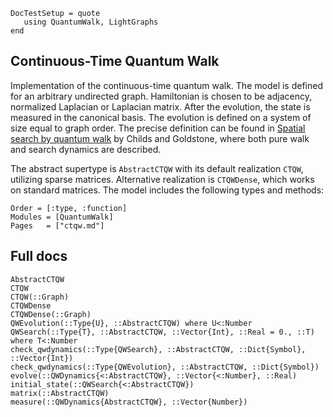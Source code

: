 ```@meta
DocTestSetup = quote
   using QuantumWalk, LightGraphs
end
```

## Continuous-Time Quantum Walk

Implementation of the continuous-time quantum walk. The model is defined for an arbitrary undirected graph. Hamiltonian is chosen to be adjacency, normalized Laplacian
 or Laplacian matrix. After the evolution, the state is measured in the canonical basis. The evolution is defined on a system of size equal to graph order. The precise definition can be found in [Spatial search by quantum walk](https://journals.aps.org/pra/abstract/10.1103/PhysRevA.70.022314) by Childs and Goldstone, where both pure walk and search dynamics are described.

The abstract supertype is `AbstractCTQW` with its default realization `CTQW`, utilizing sparse matrices. Alternative realization is `CTQWDense`, which works on standard matrices. The model includes the following types and methods:

```@index
Order = [:type, :function]
Modules = [QuantumWalk]
Pages   = ["ctqw.md"]
```

## Full docs

```@docs
AbstractCTQW
CTQW
CTQW(::Graph)
CTQWDense
CTQWDense(::Graph)
QWEvolution(::Type{U}, ::AbstractCTQW) where U<:Number
QWSearch(::Type{T}, ::AbstractCTQW, ::Vector{Int}, ::Real = 0., ::T) where T<:Number
check_qwdynamics(::Type{QWSearch}, ::AbstractCTQW, ::Dict{Symbol}, ::Vector{Int})
check_qwdynamics(::Type{QWEvolution}, ::AbstractCTQW, ::Dict{Symbol})
evolve(::QWDynamics{<:AbstractCTQW}, ::Vector{<:Number}, ::Real)
initial_state(::QWSearch{<:AbstractCTQW})
matrix(::AbstractCTQW)
measure(::QWDynamics{AbstractCTQW}, ::Vector{Number})
```
